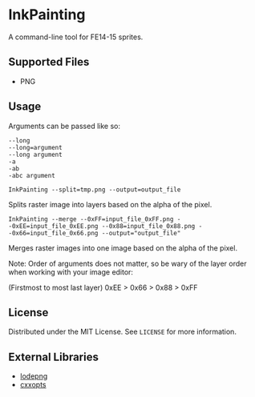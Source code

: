 # InkPainting
A command-line tool for FE14-15 sprites.
## Supported Files
- PNG
## Usage
Arguments can be passed like so:
```
--long
--long=argument
--long argument
-a
-ab
-abc argument
```
``InkPainting --split=tmp.png --output=output_file``

Splits raster image into layers based on the alpha of the pixel.

``InkPainting --merge --0xFF=input_file_0xFF.png --0xEE=input_file_0xEE.png --0x88=input_file_0x88.png --0x66=input_file_0x66.png --output="output_file"``

Merges raster images into one image based on the alpha of the pixel. 

Note: Order of arguments does not matter, so be wary of the layer order when working with your image editor:

(Firstmost to most last layer) 0xEE > 0x66 > 0x88 > 0xFF

## License
Distributed under the MIT License. See ``LICENSE`` for more information.
## External Libraries
- [lodepng](https://github.com/lvandeve/lodepng)
- [cxxopts](https://github.com/jarro2783/cxxopts)
